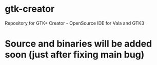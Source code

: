 # gtk-creator
Repository for GTK+ Creator - OpenSource IDE for Vala and GTK3

# Source and binaries will be added soon (just after fixing main bug)

